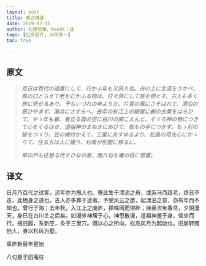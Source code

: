 ```yaml
---
layout: post
title: 奥之细道
date: 2019-07-15
author: 松尾芭蕉，Reeds丨译
tags: [见贤思齐, 兴怀致一]
toc: true

---
```


##   原文

> *月日は百代の過客にして、行かふ年も又旅人也。舟の上に生涯をうかべ、馬の口とらえて老をむかふる物は、日々旅にして旅を栖とす。古人も多く旅に死せるあり。予もいづれの年よりか、片雲の風にさそはれて、漂泊の思ひやまず、海浜にさすらへ、去年の秋江上の破屋に蜘の古巣をはらひて、やゝ年も暮、春立る霞の空に白川の関こえんと、そゞろ神の物につきて心をくるはせ、道祖神のまねきにあひて、取もの手につかず。もゝ引の破をつゞり、笠の緒付かえて、三里に灸すゆるより、松島の月先心にかゝりて、住る方は人に譲り、杉風が別墅に移るに、*
>
> *草の戸も住替る代ぞひなの家，面八句を庵の柱に懸置。*

   

## 译文

日月乃百代之过客，流年亦为旅人也。寄此生于漂流之舟，或系马而趋老，终日不迭，此栖身之道也，古人亦多葬于途者。予受风云之邀，起漂泊之意，亦有年而不知也。曾行于海；去年秋，入江上之废庐，掸蛛网而停跸；待至次年春尽，夕阴漫天，身已在白川关之后矣。如漫步神居于心，神思散漫，道祖神邀于身，信步而行。裰旧履，系新笠，灸于三里穴。既以心之所向，松岛风月为起始也。旧居转赠他人，身以杉风为墅。

草庐新替年更始

八句悬于旧庵柱
